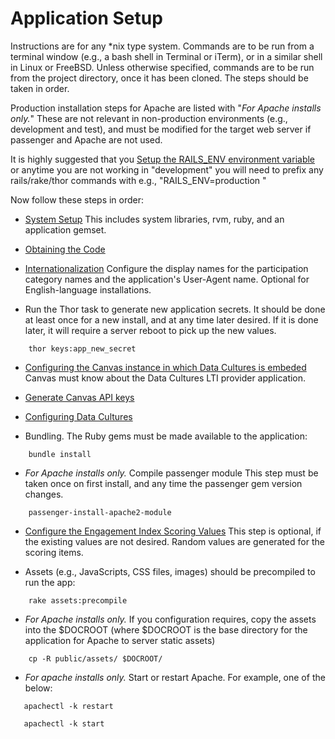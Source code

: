 # Application Setup

Instructions are for any *nix type system. Commands are to be run from a terminal window (e.g., a bash shell in Terminal or iTerm), or in a similar shell in Linux or FreeBSD. Unless otherwise specified, commands are to be run from the project directory, once it has been cloned. The steps should be taken in order.

Production installation steps for Apache are listed with "_For Apache installs only._"  These are not relevant in non-production environments (e.g., development and test), and must be modified for the target web server if passenger and Apache are not used.

It is highly suggested that you [Setup the RAILS_ENV environment variable](rails_env_setup.md) or anytime you are not working in "development" you will need to prefix any rails/rake/thor commands with e.g., "RAILS_ENV=production "

Now follow these steps in order:

* [System Setup](system_setup.md) This includes system libraries, rvm, ruby, and an application gemset.

* [Obtaining the Code](obtain_code.md)

* [Internationalization](internationalization.md) Configure the display names for the participation category names and the application's User-Agent name. Optional for English-language installations.

* Run the Thor task to generate new application secrets. It should be done at least once for a new install, and at any time later desired. If it is done later, it will require a server reboot to pick up the new values.
```shell
    thor keys:app_new_secret
```

* [Configuring the Canvas instance in which Data Cultures is embeded](canvas_configuration.md) Canvas must know about the Data Cultures LTI provider application.

* [Generate Canvas API keys](api_key_generation.md)

* [Configuring Data Cultures](datacultures_configuration.md)

* Bundling. The Ruby gems must be made available to the application:

```shell
    bundle install
```

* _For Apache installs only._ Compile passenger module This step must be taken once on first install, and any time the passenger gem version changes.

```shell
    passenger-install-apache2-module
```

* [Configure the Engagement Index Scoring Values](engagement_index_configuration.md) This step is optional, if the existing values are not desired. Random values are generated for the scoring items.

* Assets (e.g., JavaScripts, CSS files, images) should be precompiled to run the app:

```shell
    rake assets:precompile
```
* _For Apache installs only._ If you configuration requires, copy the assets into the $DOCROOT (where $DOCROOT is the base directory for the application for Apache to server static assets)

```shell
    cp -R public/assets/ $DOCROOT/
```
* _For apache installs only._  Start or restart Apache. For example, one of the below:

```shell
   apachectl -k restart

   apachectl -k start
```

